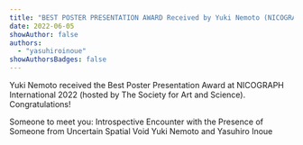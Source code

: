 ```yaml
---
title: "BEST POSTER PRESENTATION AWARD Received by Yuki Nemoto (NICOGRAPH International 2022)"
date: 2022-06-05
showAuthor: false
authors:
  - "yasuhiroinoue"
showAuthorsBadges: false
---
```


Yuki Nemoto received the Best Poster Presentation Award at NICOGRAPH International 2022 (hosted by The Society for Art and Science). Congratulations!

Someone to meet you: Introspective Encounter with the Presence of Someone from Uncertain Spatial Void
Yuki Nemoto and Yasuhiro Inoue
